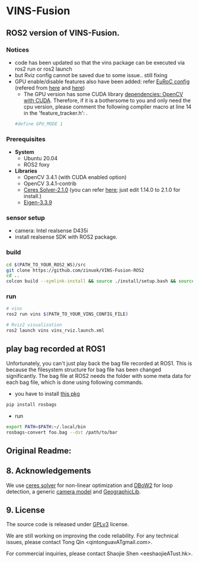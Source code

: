 # VINS-Fusion

## ROS2 version of VINS-Fusion.

### Notices
- code has been updated so that the vins package can be executed via ros2 run or ros2 launch
- but Rviz config cannot be saved due to some issue.. still fixing
- GPU enable/disable features also have been added: refer [EuRoC config](https://github.com/zinuok/VINS-Fusion-ROS2/blob/main/config/euroc/euroc_stereo_imu_config.yaml#L19-L21) (refered from [here](https://github.com/pjrambo/VINS-Fusion-gpu) and [here](https://github.com/pjrambo/VINS-Fusion-gpu/issues/33#issuecomment-1097642597))
  - The GPU version has some CUDA library [dependencies: OpenCV with CUDA](https://github.com/zinuok/VINS-Fusion-ROS2/blob/main/vins/src/featureTracker/feature_tracker.h#L21-L23). Therefore, if it is a bothersome to you and only need the cpu version, please comment the following compiler macro at line 14 in the 'feature_tracker.h': .
  ```bash
  #define GPU_MODE 1
  ```

### Prerequisites
- **System**
  - Ubuntu 20.04
  - ROS2 foxy
- **Libraries**
  - OpenCV 3.4.1 (with CUDA enabled option)
  - OpenCV 3.4.1-contrib
  - [Ceres Solver-2.1.0](http://ceres-solver.org/installation.html) (you can refer [here](https://github.com/zinuok/VINS-Fusion#-ceres-solver-1); just edit 1.14.0 to 2.1.0 for install.)
  - [Eigen-3.3.9](https://github.com/zinuok/VINS-Fusion#-eigen-1)


### sensor setup
- camera: Intel realsense D435i
- install realsense SDK with ROS2 package.


### build
```bash
cd $(PATH_TO_YOUR_ROS2_WS)/src
git clone https://github.com/zinuok/VINS-Fusion-ROS2
cd ..
colcon build --symlink-install && source ./install/setup.bash && source ./install/local_setup.bash
```

### run
```bash
# vins
ros2 run vins $(PATH_TO_YOUR_VINS_CONFIG_FILE)

# Rviz2 visualization
ros2 launch vins vins_rviz.launch.xml
```


## play bag recorded at ROS1
Unfortunately, you can't just play back the bag file recorded at ROS1. 
This is because the filesystem structure for bag file has been changed significantly.
The bag file at ROS2 needs the folder with some meta data for each bag file, which is done using following commands.
- you have to install [this pkg](https://gitlab.com/ternaris/rosbags)
```bash
pip install rosbags
```

- run
```bash
export PATH=$PATH:~/.local/bin
rosbags-convert foo.bag --dst /path/to/bar
```






## Original Readme:

## 8. Acknowledgements
We use [ceres solver](http://ceres-solver.org/) for non-linear optimization and [DBoW2](https://github.com/dorian3d/DBoW2) for loop detection, a generic [camera model](https://github.com/hengli/camodocal) and [GeographicLib](https://geographiclib.sourceforge.io/).

## 9. License
The source code is released under [GPLv3](http://www.gnu.org/licenses/) license.

We are still working on improving the code reliability. For any technical issues, please contact Tong Qin <qintonguavATgmail.com>.

For commercial inquiries, please contact Shaojie Shen <eeshaojieATust.hk>.
